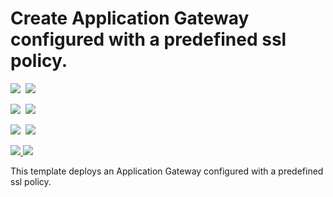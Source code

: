 # Create Application Gateway configured with a predefined ssl policy.

<IMG SRC="https://azbotstorage.blob.core.windows.net/badges/201-application-gateway-sslpolicy-predefined/PublicLastTestDate.svg" />&nbsp;
<IMG SRC="https://azbotstorage.blob.core.windows.net/badges/201-application-gateway-sslpolicy-predefined/PublicDeployment.svg" />&nbsp;

<IMG SRC="https://azbotstorage.blob.core.windows.net/badges/201-application-gateway-sslpolicy-predefined/FairfaxLastTestDate.svg" />&nbsp;
<IMG SRC="https://azbotstorage.blob.core.windows.net/badges/201-application-gateway-sslpolicy-predefined/FairfaxDeployment.svg" />&nbsp;

<IMG SRC="https://azbotstorage.blob.core.windows.net/badges/201-application-gateway-sslpolicy-predefined/BestPracticeResult.svg" />&nbsp;
<IMG SRC="https://azbotstorage.blob.core.windows.net/badges/201-application-gateway-sslpolicy-predefined/CredScanResult.svg" />&nbsp;

<a href="https://portal.azure.com/#create/Microsoft.Template/uri/https%3A%2F%2Fraw.githubusercontent.com%2FAzure%2Fazure-quickstart-templates%2Fmaster%2F201-application-gateway-sslpolicy-predefined%2Fazuredeploy.json" target="_blank">
    <img src="http://azuredeploy.net/deploybutton.png"/>
</a>
<a href="http://armviz.io/#/?load=https%3A%2F%2Fraw.githubusercontent.com%2FAzure%2Fazure-quickstart-templates%2Fmaster%2F201-application-gateway-sslpolicy-predefined%2Fazuredeploy.json" target="_blank">
    <img src="http://armviz.io/visualizebutton.png"/>
</a>

This template deploys an Application Gateway configured with a predefined ssl policy.
